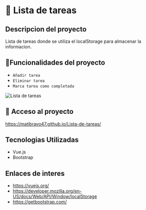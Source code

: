 # :notebook_with_decorative_cover: Lista de tareas

## Descripcion del proyecto
Lista de tareas donde se utiliza el localStorage para almacenar la informacion.

## :hammer:Funcionalidades del proyecto

- `Añadir tarea` 
- `Eliminar tarea` 
- `Marca tarea como completada`

![Lista de tareas](https://github.com/user-attachments/assets/314692ae-44ea-4cf6-a9b1-c8ecd9f7c72a)

## 📁 Acceso al proyecto

https://matibravo47.github.io/Lista-de-tareas/

## Tecnologias Utilizadas

- Vue.js 
- Bootstrap 

## Enlaces de interes

- https://vuejs.org/
- https://developer.mozilla.org/en-US/docs/Web/API/Window/localStorage
- https://getbootstrap.com/
